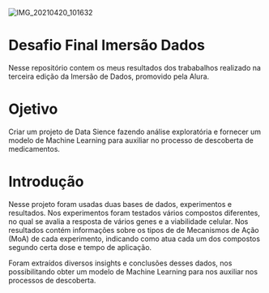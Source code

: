 
![IMG_20210420_101632](https://user-images.githubusercontent.com/83989717/118026503-3d6c1a00-b337-11eb-82c1-a19b6ca60716.jpg)


# Desafio Final Imersão Dados

Nesse repositório contem os meus resultados dos trababalhos realizado na terceira edição da Imersão de Dados, promovido pela Alura.


# Ojetivo

Criar um projeto de Data Sience fazendo análise exploratória e fornecer um modelo de Machine Learning para auxiliar no 
processo de descoberta de medicamentos. 

# Introdução


Nesse projeto foram usadas duas bases de dados, experimentos e resultados. Nos experimentos foram testados vários compostos 
diferentes, no qual se avalia a resposta de vários genes e a viabilidade celular. Nos resultados contém informações sobre os 
tipos de de Mecanismos de Ação (MoA) de cada experimento, indicando como atua cada um dos compostos segundo certa dose e tempo de aplicação. 

Foram extraídos diversos insights e conclusões desses dados, nos possibilitando obter um modelo de Machine Learning para nos auxiliar nos processos de descoberta.





